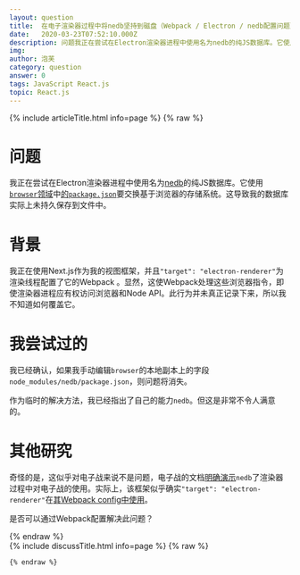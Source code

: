```yaml
---
layout: question
title:  在电子渲染器过程中将nedb坚持到磁盘（Webpack / Electron / nedb配置问题）
date:   2020-03-23T07:52:10.000Z
description: 问题我正在尝试在Electron渲染器进程中使用名为nedb的纯JS数据库。它使用browser领域中的package.json要交换基于浏览器的存储...
img: 
author: 泡芙
category: question
answer: 0
tags: JavaScript React.js
topic: React.js
---
```

<div class="article-root">
  <div class="article">
    {% include articleTitle.html info=page %}
    {% raw %}
    <div class="article-content"><h1><font style="vertical-align: inherit;"><font style="vertical-align: inherit;">问题</font></font></h1>

<p><font style="vertical-align: inherit;"><font style="vertical-align: inherit;">我正在尝试</font><font style="vertical-align: inherit;">在Electron渲染器进程中</font><font style="vertical-align: inherit;">使用名为</font></font><a href="https://github.com/louischatriot/nedb" rel="noreferrer"><font style="vertical-align: inherit;"><font style="vertical-align: inherit;">nedb</font></font></a><font style="vertical-align: inherit;"><font style="vertical-align: inherit;">的纯JS数据库</font><font style="vertical-align: inherit;">。</font><font style="vertical-align: inherit;">它使用</font></font><a href="https://github.com/defunctzombie/package-browser-field-spec" rel="noreferrer"><code>browser</code><font style="vertical-align: inherit;"><font style="vertical-align: inherit;">领域</font></font></a><font style="vertical-align: inherit;"><font style="vertical-align: inherit;">中</font></font><a href="https://github.com/louischatriot/nedb/blob/master/package.json#L41-L44" rel="noreferrer"><font style="vertical-align: inherit;"><font style="vertical-align: inherit;">的</font></font><code>package.json</code></a><font style="vertical-align: inherit;"><font style="vertical-align: inherit;">要交换基于浏览器的存储系统。</font><font style="vertical-align: inherit;">这导致我的数据库实际上未持久保存到文件中。</font></font></p>

<h1><font style="vertical-align: inherit;"><font style="vertical-align: inherit;">背景</font></font></h1>

<p><font style="vertical-align: inherit;"><font style="vertical-align: inherit;">我正在使用Next.js作为我的视图框架，并且</font></font><code>"target": "electron-renderer"</code><font style="vertical-align: inherit;"><font style="vertical-align: inherit;">为渲染线程</font><font style="vertical-align: inherit;">配置了它的Webpack </font><font style="vertical-align: inherit;">。</font><font style="vertical-align: inherit;">显然，这使Webpack处理这些浏览器指令，即使渲染器进程应有权访问浏览器和Node API。</font><font style="vertical-align: inherit;">此行为并未真正记录下来，所以我不知道如何覆盖它。</font></font></p>

<h1><font style="vertical-align: inherit;"><font style="vertical-align: inherit;">我尝试过的</font></font></h1>

<p><font style="vertical-align: inherit;"><font style="vertical-align: inherit;">我已经确认，如果我手动编辑</font></font><code>browser</code><font style="vertical-align: inherit;"><font style="vertical-align: inherit;">的本地副本上的字段</font></font><code>node_modules/nedb/package.json</code><font style="vertical-align: inherit;"><font style="vertical-align: inherit;">，则问题将消失。</font></font></p>

<p><font style="vertical-align: inherit;"><font style="vertical-align: inherit;">作为临时的解决方法，我已经指出了自己的能力</font></font><code>nedb</code><font style="vertical-align: inherit;"><font style="vertical-align: inherit;">。</font><font style="vertical-align: inherit;">但这是非常不令人满意的。</font></font></p>

<h1><font style="vertical-align: inherit;"><font style="vertical-align: inherit;">其他研究</font></font></h1>

<p><font style="vertical-align: inherit;"><font style="vertical-align: inherit;">奇怪的是，这似乎对电子战来说不是问题，电子战的文档</font></font><a href="https://simulatedgreg.gitbooks.io/electron-vue/content/en/savingreading-local-files.html" rel="noreferrer"><font style="vertical-align: inherit;"><font style="vertical-align: inherit;">明确演示</font></font></a><font style="vertical-align: inherit;"></font><code>nedb</code><font style="vertical-align: inherit;"><font style="vertical-align: inherit;">了渲染器过程中</font><font style="vertical-align: inherit;">对电子战的</font><font style="vertical-align: inherit;">使用</font><font style="vertical-align: inherit;">。</font><font style="vertical-align: inherit;">实际上，该框架似乎确实</font></font><code>"target": "electron-renderer"</code><font style="vertical-align: inherit;"><font style="vertical-align: inherit;">在</font></font><a href="https://github.com/SimulatedGREG/electron-vue/blob/master/template/.electron-vue/webpack.renderer.config.js" rel="noreferrer"><font style="vertical-align: inherit;"><font style="vertical-align: inherit;">其Webpack config中使用</font></font></a><font style="vertical-align: inherit;"><font style="vertical-align: inherit;">。</font></font></p>

<p><font style="vertical-align: inherit;"><font style="vertical-align: inherit;">是否可以通过Webpack配置解决此问题？</font></font></p></div>
    {% endraw %}
  </div>

  <div class="discuss-wrapper">
    {% include discussTitle.html info=page %}
    {% raw %}
    
    {% endraw %}
  </div>
<div>
